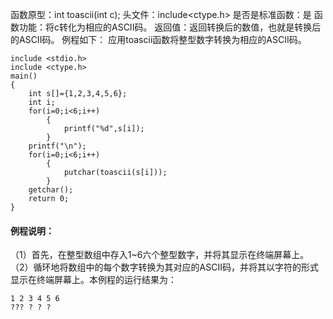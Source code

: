 函数原型：int toascii(int c);
头文件：include<ctype.h>
是否是标准函数：是
函数功能：将c转化为相应的ASCII码。
返回值：返回转换后的数值，也就是转换后的ASCII码。
例程如下： 应用toascii函数将整型数字转换为相应的ASCII码。
```  
include <stdio.h>
include <ctype.h>
main()
{
    int s[]={1,2,3,4,5,6};
    int i;
    for(i=0;i<6;i++)
        {
            printf("%d",s[i]);
        }
    printf("\n");
    for(i=0;i<6;i++)
        {
            putchar(toascii(s[i]));
        }
    getchar();
    return 0;
}
```
#### 例程说明：
（1）首先，在整型数组中存入1~6六个整型数字，并将其显示在终端屏幕上。
（2）循环地将数组中的每个数字转换为其对应的ASCII码，并将其以字符的形式显示在终端屏幕上。本例程的运行结果为：
```  
1 2 3 4 5 6
??? ? ? ?
```